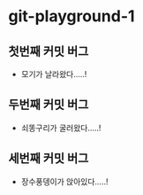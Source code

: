 # git-playground-1

## 첫번째 커밋 버그

- 모기가 날라왔다.....!

## 두번째 커밋 버그

- 쇠똥구리가 굴러왔다.....!

## 세번째 커밋 버그

- 장수풍뎅이가 앉아있다.....!
